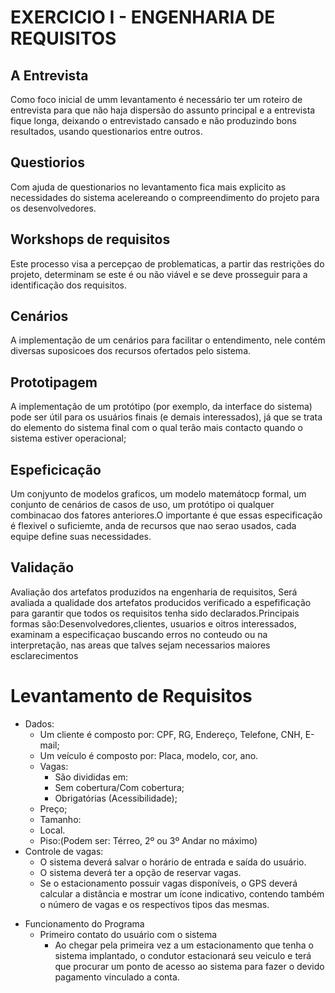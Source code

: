 
# EXERCICIO I - ENGENHARIA DE REQUISITOS

## A Entrevista
 Como foco inicial de umm levantamento é necessário ter um roteiro de entrevista para que não haja dispersão do assunto principal e a entrevista fique longa, deixando o entrevistado cansado e não produzindo bons resultados, usando questionarios entre outros.

## Questiorios
 Com ajuda de questionarios no levantamento fica mais explicito as necessidades do sistema acelereando o compreendimento do projeto para os desenvolvedores.

## Workshops de requisitos
 Este processo visa a percepçao de problematicas, a partir das restrições do projeto, determinam se este é ou não viável e se deve prosseguir para a identificação dos requisitos.

## Cenários
 A implementação de um cenários para facilitar o entendimento, nele contém diversas suposicoes dos recursos ofertados pelo sistema.
 
## Prototipagem
 A implementação de um protótipo (por exemplo, da interface do sistema) pode ser útil para os usuários finais (e demais interessados), já que se trata do elemento do sistema final com o qual terão mais contacto quando o sistema estiver operacional;

## Espeficicação

Um conjyunto de modelos graficos, um modelo matemátocp formal, um conjunto de cenários de casos de uso, um protótipo oi qualquer combinacao dos fatores anteriores.O importante é que essas especificação é flexivel o suficiemte, anda de recursos que nao serao usados, cada equipe define suas necessidades.

## Validação
Avaliação  dos artefatos produzidos na engenharia de requisitos, Será avaliada a qualidade dos artefatos producidos verificado a espefificação para garantir que todos os requisitos tenha sido declarados.Principais formas são:Desenvolvedores,clientes, usuarios e oitros interessados, examinam a especificaçao buscando erros no conteudo ou na interpretação, nas areas que talves sejam necessarios maiores esclarecimentos

# Levantamento de Requisitos
* Dados:
  - Um cliente é composto por: CPF, RG, Endereço, Telefone, CNH, E-mail;
  - Um veículo é composto por: Placa, modelo, cor, ano.
  - Vagas:
	- São divididas em:
    - Sem cobertura/Com cobertura;
    - Obrigatórias (Acessibilidade);
  - Preço;
  - Tamanho: 
  - Local.
  -  Piso:(Podem ser: Térreo, 2º ou 3º Andar no máximo)
* Controle de vagas:
	- O sistema deverá salvar o horário de entrada e saída do usuário.
	- O sistema deverá ter a opção de reservar vagas.
	- Se o estacionamento possuir vagas disponíveis, o GPS deverá calcular a distância e mostrar um ícone indicativo, contendo também o número de vagas e os respectivos tipos das mesmas.

- Funcionamento do Programa
  - Primeiro contato do usuário com o sistema
	- Ao chegar pela primeira vez a um estacionamento que tenha o sistema implantado, o condutor estacionará seu veiculo e terá que procurar um ponto de acesso ao sistema para fazer o devido pagamento vinculado a conta.

